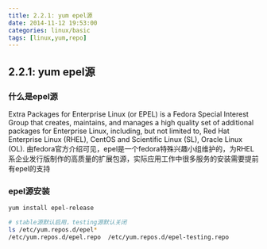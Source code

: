 ```yaml
---
title: 2.2.1: yum epel源
date: 2014-11-12 19:53:00
categories: linux/basic
tags: [linux,yum,repo]
---
```

## 2.2.1: yum epel源
### 什么是epel源
Extra Packages for Enterprise Linux (or EPEL) is a Fedora Special Interest Group that creates, maintains, and manages a high quality set of additional packages for Enterprise Linux, including, but not limited to, Red Hat Enterprise Linux (RHEL), CentOS and Scientific Linux (SL), Oracle Linux (OL).
由fedora官方介绍可见，epel是一个fedora特殊兴趣小组维护的，为RHEL系企业发行版制作的高质量的扩展包源，实际应用工作中很多服务的安装需要提前有epel的支持

### epel源安装
``` bash
yum install epel-release

# stable源默认启用，testing源默认关闭
ls /etc/yum.repos.d/epel*
/etc/yum.repos.d/epel.repo  /etc/yum.repos.d/epel-testing.repo
```

